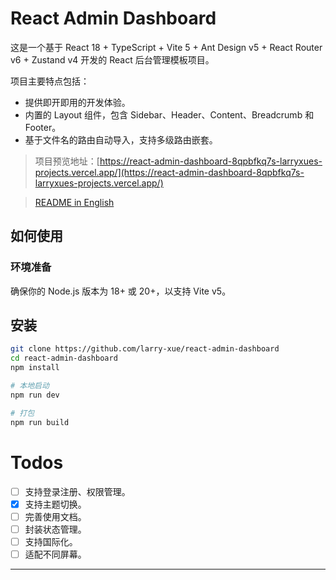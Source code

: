 # React Admin Dashboard

这是一个基于 React 18 + TypeScript + Vite 5 + Ant Design v5 + React Router v6 + Zustand v4 开发的 React 后台管理模板项目。

项目主要特点包括：

- 提供即开即用的开发体验。
- 内置的 Layout 组件，包含 Sidebar、Header、Content、Breadcrumb 和 Footer。
- 基于文件名的路由自动导入，支持多级路由嵌套。

> 项目预览地址：[https://react-admin-dashboard-8qpbfkq7s-larryxues-projects.vercel.app/](https://react-admin-dashboard-8qpbfkq7s-larryxues-projects.vercel.app/)

> [README in English](./docs/README_EN.md)

## 如何使用

### 环境准备

确保你的 Node.js 版本为 18+ 或 20+，以支持 Vite v5。

## 安装

```sh
git clone https://github.com/larry-xue/react-admin-dashboard
cd react-admin-dashboard
npm install

# 本地启动
npm run dev

# 打包
npm run build
```

# Todos

- [ ] 支持登录注册、权限管理。
- [x] 支持主题切换。
- [ ] 完善使用文档。
- [ ] 封装状态管理。
- [ ] 支持国际化。
- [ ] 适配不同屏幕。

---
